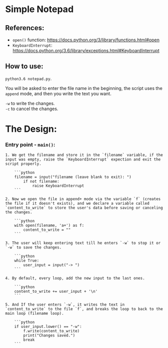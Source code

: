 # Simple Notepad

## References:
- `open()` function: 	https://docs.python.org/3/library/functions.html#open
- `KeyboardInterrupt`:	https://docs.python.org/3.6/library/exceptions.html#KeyboardInterrupt

## How to use:
`python3.6 notepad.py`.

You will be asked to enter the file name in the beginning, the script uses the `append` mode, and then you write the text you want.

`-w` to write the changes.<br>
`-c` to cancel the changes.

# The Design:
### Entry point - `main()`:
	1. We get the filename and store it in the `filename` variable, if the input was empty, raise the `KeyboardInterrupt` expection and exit the script properly.

		```python
		filename = input("filename (leave blank to exit): ")
			if not filename:
				raise KeyboardInterrupt
		```

	2. Now we open the file in append+ mode via the variable `f` (creates the file if it doesn't exists), and we declare a variable called `content_to_write` to store the user's data before saving or canceling the changes.

		```python
		with open(filename, 'a+') as f:
			content_to_write = ""
		```

	3. The user will keep entering text till he enters `-w` to stop it or `-w` to save the changes.

		```python
		while True:
			user_input = input("-> ")
		```

	4. By default, every loop, add the new input to the last ones.

		```python
		content_to_write += user_input + '\n'
		```

	5. And If the user enters `-w`, it writes the text in `content_to_write` to the file `f`, and breaks the loop to back to the main loop (filename loop).

		```python
		if user_input.lower() == "-w":
			f.write(content_to_write)
			print("Changes saved.")
			break
		```
